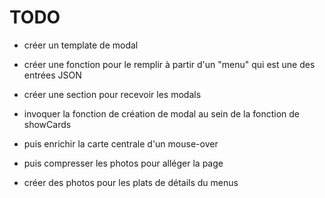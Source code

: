 # TODO

* créer un template de modal
* créer une fonction pour le remplir à partir d'un "menu" qui est une des entrées JSON
* créer une section pour recevoir les modals
* invoquer la fonction de création de modal au sein de la fonction de showCards

* puis enrichir la carte centrale d'un mouse-over
* puis compresser les photos pour alléger la page
* créer des photos pour les plats de détails du menus
